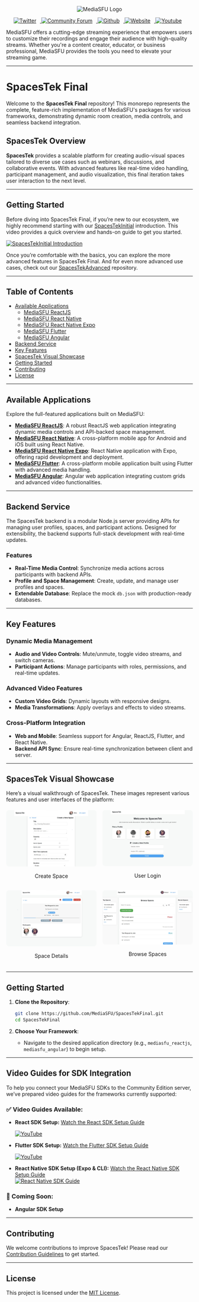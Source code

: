 <p align="center">
  <img src="https://www.mediasfu.com/logo192.png" width="100" alt="MediaSFU Logo">
</p>

<p align="center">
  <a href="https://twitter.com/media_sfu">
    <img src="https://img.icons8.com/color/48/000000/twitter--v1.png" alt="Twitter" style="margin-right: 10px;">
  </a>
  <a href="https://www.mediasfu.com/forums">
    <img src="https://img.icons8.com/color/48/000000/communication--v1.png" alt="Community Forum" style="margin-right: 10px;">
  </a>
  <a href="https://github.com/MediaSFU">
    <img src="https://img.icons8.com/fluent/48/000000/github.png" alt="Github" style="margin-right: 10px;">
  </a>
  <a href="https://www.mediasfu.com/">
    <img src="https://img.icons8.com/color/48/000000/domain--v1.png" alt="Website" style="margin-right: 10px;">
  </a>
  <a href="https://www.youtube.com/channel/UCELghZRPKMgjih5qrmXLtqw">
    <img src="https://img.icons8.com/color/48/000000/youtube--v1.png" alt="Youtube" style="margin-right: 10px;">
  </a>
</p>

MediaSFU offers a cutting-edge streaming experience that empowers users to customize their recordings and engage their audience with high-quality streams. Whether you're a content creator, educator, or business professional, MediaSFU provides the tools you need to elevate your streaming game.

---

# SpacesTek Final

Welcome to the **SpacesTek Final** repository! This monorepo represents the complete, feature-rich implementation of MediaSFU's packages for various frameworks, demonstrating dynamic room creation, media controls, and seamless backend integration.

## SpacesTek Overview

**SpacesTek** provides a scalable platform for creating audio-visual spaces tailored to diverse use cases such as webinars, discussions, and collaborative events. With advanced features like real-time video handling, participant management, and audio visualization, this final iteration takes user interaction to the next level.

---

## Getting Started

Before diving into SpacesTek Final, if you’re new to our ecosystem, we highly recommend starting with our [SpacesTekInitial](https://youtu.be/-S-Lahxf-P0) introduction. This video provides a quick overview and hands-on guide to get you started.  
  
[![SpacesTekInitial Introduction](http://i.ytimg.com/vi/-S-Lahxf-P0/hqdefault.jpg)](https://youtu.be/-S-Lahxf-P0)

Once you’re comfortable with the basics, you can explore the more advanced features in SpacesTek Final. And for even more advanced use cases, check out our [SpacesTekAdvanced](https://github.com/MediaSFU/SpacesTekAdvanced) repository.

---

## Table of Contents

- [Available Applications](#available-applications)
  - [MediaSFU ReactJS](./mediasfu_reactjs/README.md)
  - [MediaSFU React Native](./mediasfu_react_native/README.md)
  - [MediaSFU React Native Expo](./mediasfu_react_native_expo/README.md)
  - [MediaSFU Flutter](./mediasfu_flutter/README.md)
  - [MediaSFU Angular](./mediasfu_angular/README.md)
- [Backend Service](#backend-service)
- [Key Features](#key-features)
- [SpacesTek Visual Showcase](#spacestek-visual-showcase)
- [Getting Started](#getting-started)
- [Contributing](#contributing)
- [License](#license)

---

## Available Applications

Explore the full-featured applications built on MediaSFU:

- **[MediaSFU ReactJS](./mediasfu_reactjs/README.md)**: A robust ReactJS web application integrating dynamic media controls and API-backed space management.
- **[MediaSFU React Native](./mediasfu_react_native/README.md)**: A cross-platform mobile app for Android and iOS built using React Native.
- **[MediaSFU React Native Expo](./mediasfu_react_native_expo/README.md)**: React Native application with Expo, offering rapid development and deployment.
- **[MediaSFU Flutter](./mediasfu_flutter/README.md)**: A cross-platform mobile application built using Flutter with advanced media handling.
- **[MediaSFU Angular](./mediasfu_angular/README.md)**: Angular web application integrating custom grids and advanced video functionalities.

---

## Backend Service

The SpacesTek backend is a modular Node.js server providing APIs for managing user profiles, spaces, and participant actions. Designed for extensibility, the backend supports full-stack development with real-time updates.

### Features

- **Real-Time Media Control**: Synchronize media actions across participants with backend APIs.
- **Profile and Space Management**: Create, update, and manage user profiles and spaces.
- **Extendable Database**: Replace the mock `db.json` with production-ready databases.

---

## Key Features

### Dynamic Media Management
- **Audio and Video Controls**: Mute/unmute, toggle video streams, and switch cameras.
- **Participant Actions**: Manage participants with roles, permissions, and real-time updates.

### Advanced Video Features
- **Custom Video Grids**: Dynamic layouts with responsive designs.
- **Media Transformations**: Apply overlays and effects to video streams.

### Cross-Platform Integration
- **Web and Mobile**: Seamless support for Angular, ReactJS, Flutter, and React Native.
- **Backend API Sync**: Ensure real-time synchronization between client and server.

---

## SpacesTek Visual Showcase

Here’s a visual walkthrough of SpacesTek. These images represent various features and user interfaces of the platform:

<div style="display: grid; grid-template-columns: 1fr 1fr; gap: 16px; margin: 20px 0;">
  <div>
    <img src="./images/create.jpg" alt="Create Space" style="width: 100%; border-radius: 8px;">
    <p style="text-align: center;">Create Space</p>
  </div>
  <div>
    <img src="./images/login.jpg" alt="User Login" style="width: 100%; border-radius: 8px;">
    <p style="text-align: center;">User Login</p>
  </div>
  <div>
    <img src="./images/space.jpg" alt="Space Details" style="width: 100%; border-radius: 8px;">
    <p style="text-align: center;">Space Details</p>
  </div>
  <div>
    <img src="./images/spaces.jpg" alt="Browse Spaces" style="width: 100%; border-radius: 8px;">
    <p style="text-align: center;">Browse Spaces</p>
  </div>
</div>

---

## Getting Started

1. **Clone the Repository**:
   ```bash
   git clone https://github.com/MediaSFU/SpacesTekFinal.git
   cd SpacesTekFinal
   ```

2. **Choose Your Framework**:
   - Navigate to the desired application directory (e.g., `mediasfu_reactjs`, `mediasfu_angular`) to begin setup.

---

## Video Guides for SDK Integration

To help you connect your MediaSFU SDKs to the Community Edition server, we’ve prepared video guides for the frameworks currently supported:

### ✅ Video Guides Available:
- **React SDK Setup:** [Watch the React SDK Setup Guide](https://youtu.be/VvulSNB_AYg)
  
  [![YouTube](http://i.ytimg.com/vi/VvulSNB_AYg/hqdefault.jpg)](https://www.youtube.com/watch?v=VvulSNB_AYg)
  
- **Flutter SDK Setup:** [Watch the Flutter SDK Setup Guide](https://youtu.be/IzwVEMBQ3p0)
  
  [![YouTube](http://i.ytimg.com/vi/IzwVEMBQ3p0/hqdefault.jpg)](https://www.youtube.com/watch?v=IzwVEMBQ3p0)

- **React Native SDK Setup (Expo & CLI):** [Watch the React Native SDK Setup Guide](https://youtu.be/uJkI7H26jq4)  
  [![React Native SDK Guide](http://i.ytimg.com/vi/uJkI7H26jq4/hqdefault.jpg)](https://www.youtube.com/watch?v=uJkI7H26jq4)

### 🚧 Coming Soon:
- **Angular SDK Setup**

---

## Contributing

We welcome contributions to improve SpacesTek! Please read our [Contribution Guidelines](CONTRIBUTING.md) to get started.

---

## License

This project is licensed under the [MIT License](LICENSE).
